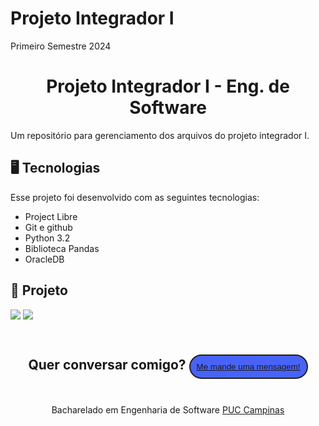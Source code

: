 # Projeto Integrador I
Primeiro Semestre 2024
<h1 align="center">Projeto Integrador I - Eng. de Software</h1>
<p>Um repositório para gerenciamento dos arquivos do projeto integrador I.</p>
<p>

## 🖥️ Tecnologias
<p>
  Esse projeto foi desenvolvido com as seguintes tecnologias:

  - Project Libre
  - Git e github
  - Python 3.2
  - Biblioteca Pandas
  - OracleDB

</p>

## 🚀 Projeto

  <img src="imagensREADME/github.webp">
  <img src="imagensREADME/print.png">
</p>
<h2 align="center">
  Quer conversar comigo?
  <button style="background:#4863F7; border-radius: 999px; padding: 10px; margin: 24px 0; border: 2px solid #202020; color: white;">
    <a href="https://wa.link/j57kqg">Me mande uma mensagem!</a>
  </button>
</h2>
<p align="center">
  Bacharelado em Engenharia de Software <a href="https://www.google.com/url?sa=t&rct=j&q=&esrc=s&source=web&cd=&ved=2ahUKEwiAvLb32_2EAxVtFLkGHWfADCMQFnoECA8QAQ&url=https%3A%2F%2Fwww.puc-campinas.edu.br%2F&usg=AOvVaw27CqSDKC0Qhe6GMMnuGQXt&opi=89978449">PUC Campinas</a>
</p>

